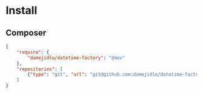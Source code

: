 # Install
## Composer
```json
{
	"require": {
		"damejidlo/datetime-factory": "@dev"
	},
  	"repositories": [
		{"type": "git", "url": "git@github.com:damejidlo/datetime-factory.git"}
	]
}
```

